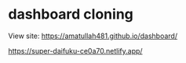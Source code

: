 # dashboard cloning
View site: https://amatullah481.github.io/dashboard/

https://super-daifuku-ce0a70.netlify.app/
